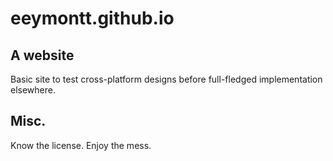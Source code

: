 # eeymontt.github.io
## A website

Basic site to test cross-platform designs before full-fledged implementation elsewhere.

## Misc.

Know the license. Enjoy the mess.

